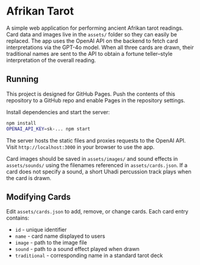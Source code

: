 # Afrikan Tarot

A simple web application for performing ancient Afrikan tarot readings. Card data and images live in the `assets/` folder so they can easily be replaced. The app uses the OpenAI API on the backend to fetch card interpretations via the GPT-4o model. When all three cards are drawn, their traditional names are sent to the API to obtain a fortune teller–style interpretation of the overall reading.

## Running

This project is designed for GitHub Pages. Push the contents of this repository to a GitHub repo and enable Pages in the repository settings.

Install dependencies and start the server:

```bash
npm install
OPENAI_API_KEY=sk-... npm start
```

The server hosts the static files and proxies requests to the OpenAI API. Visit `http://localhost:3000` in your browser to use the app.

Card images should be saved in `assets/images/` and sound effects in `assets/sounds/` using the filenames referenced in `assets/cards.json`.
If a card does not specify a sound, a short Uhadi percussion track plays when the card is drawn.

## Modifying Cards

Edit `assets/cards.json` to add, remove, or change cards. Each card entry contains:

- `id` - unique identifier
- `name` - card name displayed to users
- `image` - path to the image file
- `sound` - path to a sound effect played when drawn
- `traditional` - corresponding name in a standard tarot deck
